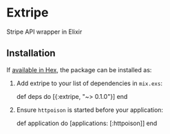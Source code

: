 # Extripe

Stripe API wrapper in Elixir

## Installation

If [available in Hex](https://hex.pm/docs/publish), the package can be installed as:

  1. Add extripe to your list of dependencies in `mix.exs`:

        def deps do
          [{:extripe, "~> 0.1.0"}]
        end

  2. Ensure `httpoison` is started before your application:

        def application do
          [applications: [:httpoison]]
        end

